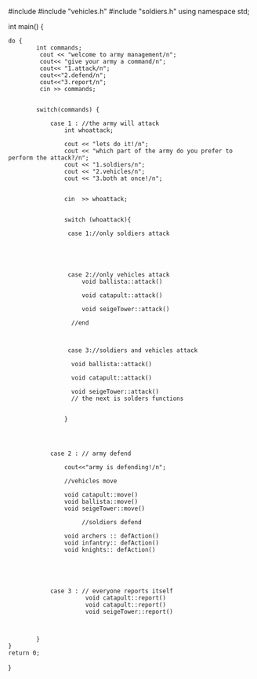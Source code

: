 #include <iostream>
#include "vehicles.h"
#include "soldiers.h"
using namespace std;

int main()
{

    do {
            int commands;
             cout << "welcome to army management/n";
             cout<< "give your army a command/n";
             cout<< "1.attack/n";
             cout<<"2.defend/n";
             cout<<"3.report/n";
             cin >> commands;


            switch(commands) {

                case 1 : //the army will attack
                    int whoattack;
                    
                    cout << "lets do it!/n";
                    cout << "which part of the army do you prefer to perform the attack?/n";
                    cout << "1.soldiers/n";
                    cout << "2.vehicles/n";
                    cout << "3.both at once!/n";
                    
                    
                    cin  >> whoattack;
                    
                    
                    switch (whoattack){

                     case 1://only soldiers attack





                     case 2://only vehicles attack
                         void ballista::attack()

                         void catapult::attack()

                         void seigeTower::attack()

                      //end



                     case 3://soldiers and vehicles attack
                         
                      void ballista::attack()

                      void catapult::attack()

                      void seigeTower::attack()
                      // the next is solders functions


                    }




                case 2 : // army defend
                
                    cout<<"army is defending!/n";
                    
                    //vehicles move
                    
                    void catapult::move()
                    void ballista::move()
                    void seigeTower::move()
                    
                         //soldiers defend 
                         
                    void archers :: defAction()
                    void infantry:: defAction()
                    void knights:: defAction()
                    




                case 3 : // everyone reports itself
                          void catapult::report()
                          void catapult::report()
                          void seigeTower::report()



            }
    }
    return 0;
}
